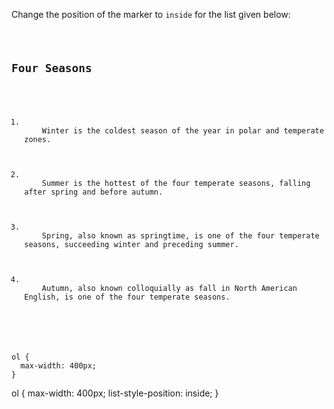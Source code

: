 Change the position of the marker to `inside` for the list given below:

<codeblock language="css" type="exercise" testMode="fixedInput">
<code>
<panel language="html">
<h2>Four Seasons</h2>
<ol>
  <li>
    Winter is the coldest season of the year in polar and temperate zones.
  </li>
  <li>
    Summer is the hottest of the four temperate seasons, falling after spring and before autumn.
  </li>
  <li>
    Spring, also known as springtime, is one of the four temperate seasons, succeeding winter and preceding summer.
  </li>
  <li>
    Autumn, also known colloquially as fall in North American English, is one of the four temperate seasons.
  </li>
</ol>
</panel>
<panel language="css">
ol {
  max-width: 400px;
}
</panel>
</code>

<solution>
ol {
  max-width: 400px;
  list-style-position: inside;
}
</solution>
</codeblock>
